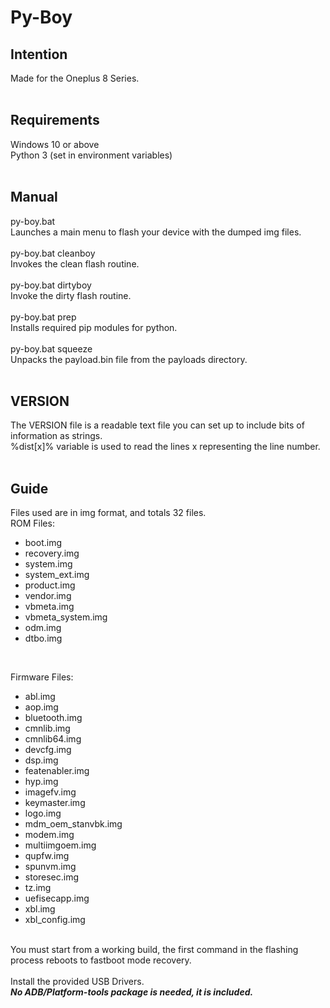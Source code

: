 # Py-Boy

## Intention
Made for the Oneplus 8 Series.<br>
<br>
## Requirements
Windows 10 or above<br>
Python 3 (set in environment variables)<br>
<br>
## Manual
py-boy.bat<br>
Launches a main menu to flash your device with the dumped img files.<br>
<br>
py-boy.bat cleanboy<br>
Invokes the clean flash routine.<br>
<br>
py-boy.bat dirtyboy<br>
Invoke the dirty flash routine.<br>
<br>
py-boy.bat prep<br>
Installs required pip modules for python.<br>
<br>
py-boy.bat squeeze<br>
Unpacks the payload.bin file from the payloads directory.<br>
<br>
## VERSION
The VERSION file is a readable text file you can set up to include bits of information as strings.<br>
%dist[x]% variable is used to read the lines x representing the line number.
<br>
<br>
## Guide
Files used are in img format, and totals 32 files.<br>
ROM Files:
- boot.img
- recovery.img
- system.img
- system_ext.img
- product.img
- vendor.img
- vbmeta.img
- vbmeta_system.img
- odm.img
- dtbo.img
<br>

Firmware Files:
* abl.img
* aop.img
* bluetooth.img
* cmnlib.img
* cmnlib64.img
* devcfg.img
* dsp.img
* featenabler.img
* hyp.img
* imagefv.img
* keymaster.img
* logo.img
* mdm_oem_stanvbk.img
* modem.img
* multiimgoem.img
* qupfw.img
* spunvm.img
* storesec.img
* tz.img
* uefisecapp.img
* xbl.img
* xbl_config.img
<br>
You must start from a working build, the first command in the flashing process reboots to fastboot mode recovery.<br>
<br>
Install the provided USB Drivers.
<br>
<em><strong>No ADB/Platform-tools package is needed, it is included.</strong></em>